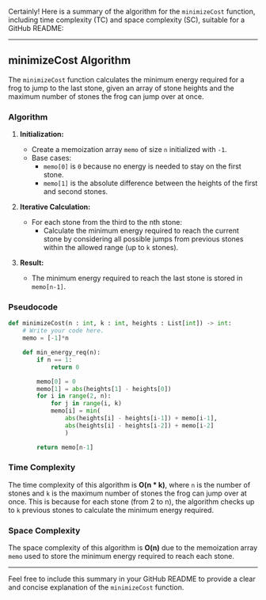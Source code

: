 Certainly! Here is a summary of the algorithm for the `minimizeCost` function, including time complexity (TC) and space complexity (SC), suitable for a GitHub README:

---

## minimizeCost Algorithm

The `minimizeCost` function calculates the minimum energy required for a frog to jump to the last stone, given an array of stone heights and the maximum number of stones the frog can jump over at once.

### Algorithm

1. **Initialization:**
   - Create a memoization array `memo` of size `n` initialized with `-1`.
   - Base cases: 
     - `memo[0]` is `0` because no energy is needed to stay on the first stone.
     - `memo[1]` is the absolute difference between the heights of the first and second stones.

2. **Iterative Calculation:**
   - For each stone from the third to the nth stone:
     - Calculate the minimum energy required to reach the current stone by considering all possible jumps from previous stones within the allowed range (up to `k` stones).

3. **Result:**
   - The minimum energy required to reach the last stone is stored in `memo[n-1]`.

### Pseudocode

```python
def minimizeCost(n : int, k : int, heights : List[int]) -> int:
    # Write your code here.
    memo = [-1]*n

    def min_energy_req(n):
        if n == 1:
            return 0

        memo[0] = 0
        memo[1] = abs(heights[1] - heights[0])
        for i in range(2, n):
            for j in range(i, k)
            memo[i] = min(
                abs(heights[i] - heights[i-1]) + memo[i-1], 
                abs(heights[i] - heights[i-2]) + memo[i-2]
                )

        return memo[n-1]

```

### Time Complexity

The time complexity of this algorithm is **O(n * k)**, where `n` is the number of stones and `k` is the maximum number of stones the frog can jump over at once. This is because for each stone (from 2 to n), the algorithm checks up to `k` previous stones to calculate the minimum energy required.

### Space Complexity

The space complexity of this algorithm is **O(n)** due to the memoization array `memo` used to store the minimum energy required to reach each stone.

---

Feel free to include this summary in your GitHub README to provide a clear and concise explanation of the `minimizeCost` function.